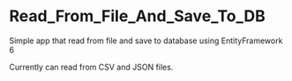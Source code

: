 # Read_From_File_And_Save_To_DB

Simple app that read from file and save to database using EntityFramework 6

Currently can read from CSV and JSON files.
